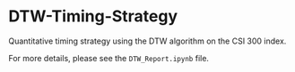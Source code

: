 # DTW-Timing-Strategy
Quantitative timing strategy using the DTW algorithm on the CSI 300 index.

For more details, please see the `DTW_Report.ipynb` file.
